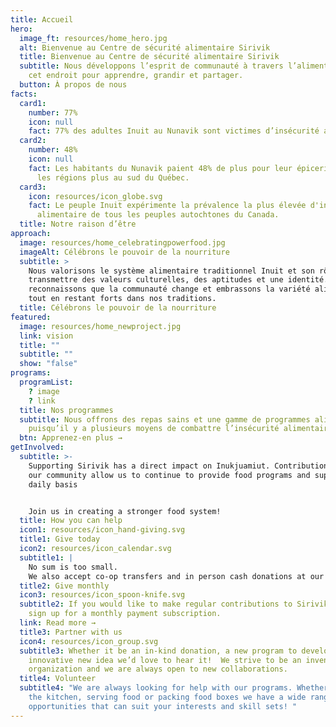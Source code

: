 ```yaml
---
title: Accueil
hero:
  image_ft: resources/home_hero.jpg
  alt: Bienvenue au Centre de sécurité alimentaire Sirivik
  title: Bienvenue au Centre de sécurité alimentaire Sirivik
  subtitle: Nous développons l’esprit de communauté à travers l’alimentation, dans
    cet endroit pour apprendre, grandir et partager.
  button: À propos de nous
facts:
  card1:
    number: 77%
    icon: null
    fact: 77% des adultes Inuit au Nunavik sont victimes d’insécurité alimentaire.
  card2:
    number: 48%
    icon: null
    fact: Les habitants du Nunavik paient 48% de plus pour leur épicerie que dans
      les régions plus au sud du Québec.
  card3:
    icon: resources/icon_globe.svg
    fact: Le peuple Inuit expérimente la prévalence la plus élevée d'insécurité
      alimentaire de tous les peuples autochtones du Canada.
  title: Notre raison d’être
approach:
  image: resources/home_celebratingpowerfood.jpg
  imageAlt: Célébrons le pouvoir de la nourriture
  subtitle: >
    Nous valorisons le système alimentaire traditionnel Inuit et son rôle de
    transmettre des valeurs culturelles, des aptitudes et une identité. Nous
    reconnaissons que la communauté change et embrassons la variété alimentaire
    tout en restant forts dans nos traditions.
  title: Célébrons le pouvoir de la nourriture
featured:
  image: resources/home_newproject.jpg
  link: vision
  title: ""
  subtitle: ""
  show: "false"
programs:
  programList:
    ? image
    ? link
  title: Nos programmes
  subtitle: Nous offrons des repas sains et une gamme de programmes alimentaires
    puisqu’il y a plusieurs moyens de combattre l’insécurité alimentaire.
  btn: Apprenez-en plus →
getInvolved:
  subtitle: >-
    Supporting Sirivik has a direct impact on Inukjuamiut. Contributions from
    our community allow us to continue to provide food programs and support on a
    daily basis


    Join us in creating a stronger food system!
  title: How you can help
  icon1: resources/icon_hand-giving.svg
  title1: Give today
  icon2: resources/icon_calendar.svg
  subtitle1: |
    No sum is too small.
    We also accept co-op transfers and in person cash donations at our location.
  title2: Give monthly
  icon3: resources/icon_spoon-knife.svg
  subtitle2: If you would like to make regular contributions to Sirivik you can
    sign up for a monthly payment subscription.
  link: Read more →
  title3: Partner with us
  icon4: resources/icon_group.svg
  subtitle3: Whether it be an in-kind donation, a new program to develop or an
    innovative new idea we’d love to hear it!  We strive to be an inventive
    organization and we are always open to new collaborations.
  title4: Volunteer
  subtitle4: "We are always looking for help with our programs. Whether it’s in
    the kitchen, serving food or packing food boxes we have a wide range of
    opportunities that can suit your interests and skill sets! "
---
```

